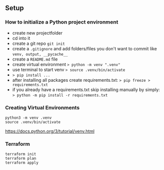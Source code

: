 ## Setup

### How to initialize a Python project environment
- create new projectfolder
- cd into it
- create a git repo `git init`
- create a `.gitignore` and add folders/files you don't want to commit like `venv, output, __pycache__`
- create a `README.md` file
- create virtual environment `> python -m venv ".venv"`
- use terminal to start venv
	`> source .venv/bin/activate`
- `> pip install ...`
- after installing all packages create requirements.txt:
	`> pip freeze > requirements.txt`
- if you already have a requirements.txt skip installing manually by simply:
	`> python -m pip install -r requirements.txt`


### Creating Virtual Environments
```
python3 -m venv .venv
source .venv/bin/activate
```
https://docs.python.org/3/tutorial/venv.html

### Terraform

```
terraform init
terraform plan
terraform apply
```


